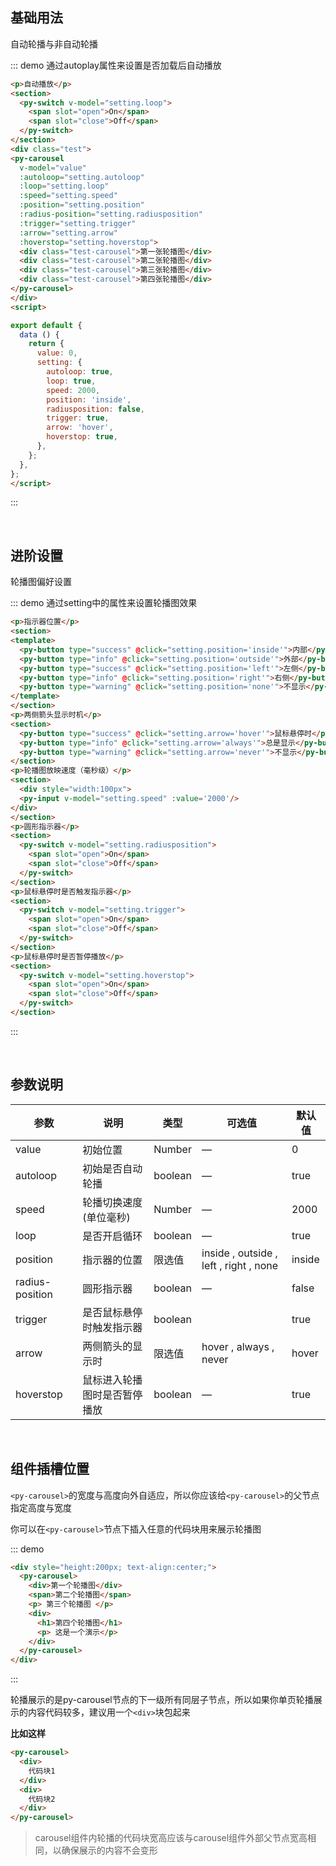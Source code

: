 <style>
.test-carousel{
  line-height: 200px;
  text-align: center;
  color: #fff;
  font-size: 20px;
  background: #65c9bb;
}
.test{
  height: 200px;
  width: 100%;
}
section{
  margin: 10px 0;
}
</style>
## 基础用法

自动轮播与非自动轮播

::: demo 通过autoplay属性来设置是否加载后自动播放
```html
<p>自动播放</p>
<section>
  <py-switch v-model="setting.loop">
    <span slot="open">On</span>
    <span slot="close">Off</span>
  </py-switch>
</section>
<div class="test">
<py-carousel
  v-model="value"
  :autoloop="setting.autoloop"
  :loop="setting.loop"
  :speed="setting.speed"
  :position="setting.position"
  :radius-position="setting.radiusposition"
  :trigger="setting.trigger"
  :arrow="setting.arrow"
  :hoverstop="setting.hoverstop">
  <div class="test-carousel">第一张轮播图</div>
  <div class="test-carousel">第二张轮播图</div>
  <div class="test-carousel">第三张轮播图</div>
  <div class="test-carousel">第四张轮播图</div>
</py-carousel>
</div>
<script>

export default {
  data () {
    return {
      value: 0,
      setting: {
        autoloop: true,
        loop: true,
        speed: 2000,
        position: 'inside',
        radiusposition: false,
        trigger: true,
        arrow: 'hover',
        hoverstop: true,
      },
    };
  },
};
</script>
```
::: 

<br>

## 进阶设置

轮播图偏好设置

::: demo 通过setting中的属性来设置轮播图效果
```html
<p>指示器位置</p>
<section>
<template>
  <py-button type="success" @click="setting.position='inside'">内部</py-button>
  <py-button type="info" @click="setting.position='outside'">外部</py-button>
  <py-button type="success" @click="setting.position='left'">左侧</py-button>
  <py-button type="info" @click="setting.position='right'">右侧</py-button>
  <py-button type="warning" @click="setting.position='none'">不显示</py-button>
</template>
</section>
<p>两侧箭头显示时机</p>
<section>
  <py-button type="success" @click="setting.arrow='hover'">鼠标悬停时</py-button>
  <py-button type="info" @click="setting.arrow='always'">总是显示</py-button>
  <py-button type="warning" @click="setting.arrow='never'">不显示</py-button>
</section>
<p>轮播图放映速度（毫秒级）</p>
<section>
  <div style="width:100px">
  <py-input v-model="setting.speed" :value='2000'/>
</div>
</section>
<p>圆形指示器</p>
<section>
  <py-switch v-model="setting.radiusposition">
    <span slot="open">On</span>
    <span slot="close">Off</span>
  </py-switch>
</section>
<p>鼠标悬停时是否触发指示器</p>
<section>
  <py-switch v-model="setting.trigger">
    <span slot="open">On</span>
    <span slot="close">Off</span>
  </py-switch>
</section>
<p>鼠标悬停时是否暂停播放</p>
<section>
  <py-switch v-model="setting.hoverstop">
    <span slot="open">On</span>
    <span slot="close">Off</span>
  </py-switch>
</section>
```
::: 

<br>

## 参数说明

| 参数            | 说明                  | 类型    | 可选值                                             | 默认值 |
| -------------- | --------------------- | ------- | -------------------------------------------------- | ------ |
| value          | 初始位置               | Number  |  —                                                 |   0   |
| autoloop       | 初始是否自动轮播       |  boolean |  —                                                 | true |
| speed      | 轮播切换速度(单位毫秒)      | Number  | —                                                  | 2000 |
| loop           | 是否开启循环           | boolean | —                                                 | true  |
| position       | 指示器的位置           | 限选值   |inside , outside , left , right , none            | inside  |
| radius-position | 圆形指示器             | boolean | —                                                | false  |
| trigger        | 是否鼠标悬停时触发指示器 | boolean |                                                  | true  |
| arrow          | 两侧箭头的显示时        | 限选值  | hover , always , never                             |hover |
| hoverstop      | 鼠标进入轮播图时是否暂停播放 | boolean | —                                             | true |


<br>

## 组件插槽位置

`<py-carousel>`的宽度与高度向外自适应，所以你应该给`<py-carousel>`的父节点指定高度与宽度

你可以在`<py-carousel>`节点下插入任意的代码块用来展示轮播图

::: demo

```html
<div style="height:200px; text-align:center;">
  <py-carousel>
    <div>第一个轮播图</div>
    <span>第二个轮播图</span>
    <p> 第三个轮播图 </p>
    <div>
      <h1>第四个轮播图</h1>
      <p> 这是一个演示</p>
    </div>
  </py-carousel>
</div>
```
:::

轮播展示的是py-carousel节点的下一级所有同层子节点，所以如果你单页轮播展示的内容代码较多，建议用一个`<div>`块包起来

**比如这样**

```html
<py-carousel>
  <div>
    代码块1
  </div>
  <div>
    代码块2
  </div>
</py-carousel>
```
> carousel组件内轮播的代码块宽高应该与carousel组件外部父节点宽高相同，以确保展示的内容不会变形
